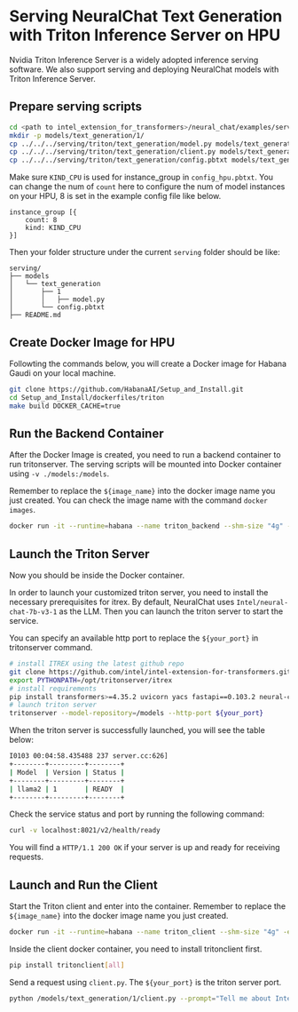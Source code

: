 # Serving NeuralChat Text Generation with Triton Inference Server on HPU

Nvidia Triton Inference Server is a widely adopted inference serving software. We also support serving and deploying NeuralChat models with Triton Inference Server.

## Prepare serving scripts

```bash
cd <path to intel_extension_for_transformers>/neural_chat/examples/serving/triton_inference_server
mkdir -p models/text_generation/1/
cp ../../../serving/triton/text_generation/model.py models/text_generation/1/model.py
cp ../../../serving/triton/text_generation/client.py models/text_generation/1/client.py
cp ../../../serving/triton/text_generation/config.pbtxt models/text_generation/config_hpu.pbtxt
```

Make sure `KIND_CPU` is used for instance_group in `config_hpu.pbtxt`. You can change the num of `count` here to configure the num of model instances on your HPU, 8 is set in the example config file like below.
```
instance_group [{ 
    count: 8
    kind: KIND_CPU 
}]
```

Then your folder structure under the current `serving` folder should be like:

```
serving/
├── models
│   └── text_generation
│       ├── 1
│       │   ├── model.py
│       └── config.pbtxt
├── README.md
```

## Create Docker Image for HPU
Followting the commands below, you will create a Docker image for Habana Gaudi on your local machine.

```bash
git clone https://github.com/HabanaAI/Setup_and_Install.git
cd Setup_and_Install/dockerfiles/triton
make build DOCKER_CACHE=true
```

## Run the Backend Container
After the Docker Image is created, you need to run a backend container to run tritonserver. The serving scripts will be mounted into Docker container using `-v ./models:/models`.

Remember to replace the `${image_name}` into the docker image name you just created. You can check the image name with the command `docker images`.
```bash
docker run -it --runtime=habana --name triton_backend --shm-size "4g" -e HABANA_VISIBLE_DEVICES=all -e OMPI_MCA_btl_vader_single_copy_mechanism=none --cap-add=sys_nice --net=host --ipc=host -v ./models:/models ${image_name}
```

## Launch the Triton Server
Now you should be inside the Docker container.

In order to launch your customized triton server, you need to install the necessary prerequisites for itrex. By default, NeuralChat uses `Intel/neural-chat-7b-v3-1` as the LLM. Then you can launch the triton server to start the service.

You can specify an available http port to replace the `${your_port}` in tritonserver command.
```bash
# install ITREX using the latest github repo
git clone https://github.com/intel/intel-extension-for-transformers.git itrex
export PYTHONPATH=/opt/tritonserver/itrex
# install requirements
pip install transformers>=4.35.2 uvicorn yacs fastapi==0.103.2 neural-compressor accelerate datasets fschat==0.2.35 optimum optimum[habana] neural_speed
# launch triton server
tritonserver --model-repository=/models --http-port ${your_port}
```

When the triton server is successfully launched, you will see the table below:
```bash
I0103 00:04:58.435488 237 server.cc:626]
+--------+---------+--------+
| Model  | Version | Status |
+--------+---------+--------+
| llama2 | 1       | READY  |
+--------+---------+--------+
```

Check the service status and port by running the following command:
```bash
curl -v localhost:8021/v2/health/ready
```

You will find a `HTTP/1.1 200 OK` if your server is up and ready for receiving requests.


## Launch and Run the Client

Start the Triton client and enter into the container. Remember to replace the `${image_name}` into the docker image name you just created.

```bash
docker run -it --runtime=habana --name triton_client --shm-size "4g" -e HABANA_VISIBLE_DEVICES=all -e OMPI_MCA_btl_vader_single_copy_mechanism=none --cap-add=sys_nice --net=host --ipc=host -v ./models:/models ${image_name}
```

Inside the client docker container, you need to install tritonclient first.
```bash
pip install tritonclient[all]
```

Send a request using `client.py`. The `${your_port}` is the triton server port.
```bash
python /models/text_generation/1/client.py --prompt="Tell me about Intel Xeon Scalable Processors." --url=localhost:${your_port}
```

